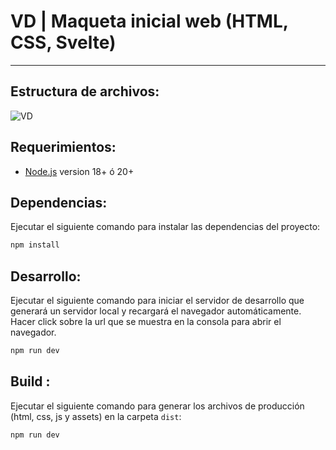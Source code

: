 # VD | Maqueta inicial web (HTML, CSS, Svelte)
---

## Estructura de archivos:
![VD](estructura_archivos.png)


## Requerimientos:

- [Node.js](https://nodejs.org/es/) version 18+ ó 20+

## Dependencias:
Ejecutar el siguiente comando para instalar las dependencias del proyecto:
```bash	
npm install
```

## Desarrollo:
Ejecutar el siguiente comando para iniciar el servidor de desarrollo que generará un servidor local y recargará el navegador automáticamente. Hacer click sobre la url que se muestra en la consola para abrir el navegador.

```bash	
npm run dev
```

## Build :
Ejecutar el siguiente comando para generar los archivos de producción (html, css, js y assets) en la carpeta `dist`:
```bash	
npm run dev
```
